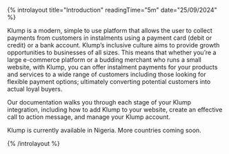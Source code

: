 {% introlayout title="Introduction" readingTime="5m" date="25/09/2024" %}

Klump is a modern, simple to use platform that allows the user to collect payments from customers in instalments using a payment card (debit or credit) or a bank account. Klump’s inclusive culture aims to provide growth opportunities to businesses of all sizes. This means that whether you’re a large e-commerce platform or a budding merchant who runs a small website, with Klump, you can offer instalment payments for your products and services to a wide range of customers including those looking for flexible payment options; ultimately converting potential customers into actual loyal buyers.

Our documentation walks you through each stage of your Klump integration, including how to add Klump to your website, create an effective call to action message, and manage your Klump account.

Klump is currently available in Nigeria. More countries coming soon.


{% /introlayout %}
